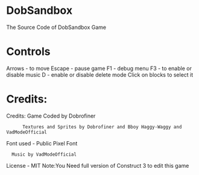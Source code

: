 # DobSandbox
The Source Code of DobSandbox Game
# Controls
Arrows  - to move
Escape - pause game
F1 - debug menu
F3 - to enable or disable music
D - enable or disable delete mode
Click on blocks to select it
# Credits:
Credits:
Game Coded by Dobrofiner

          Textures and Sprites by Dobrofiner and Bboy Haggy-Waggy and VadModeOfficial

Font used - Public Pixel Font

      Music by VadModeOfficial

License - MIT
Note:You Need full version of Construct 3 to edit this game
